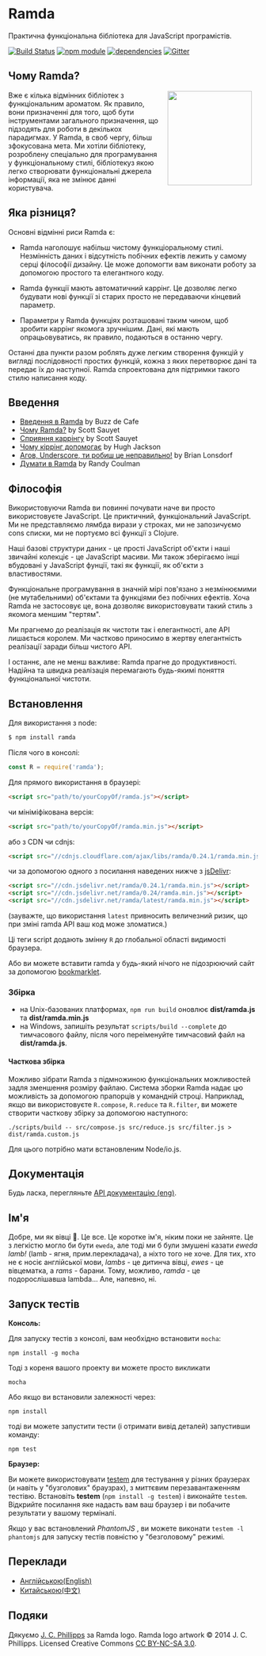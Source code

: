 Ramda
=============

Практична функціональна бібліотека для JavaScript програмістів.

[![Build Status](https://travis-ci.org/ramda/ramda.svg?branch=master)](https://travis-ci.org/ramda/ramda)
[![npm module](https://badge.fury.io/js/ramda.svg)](https://www.npmjs.org/package/ramda)
[![dependencies](https://david-dm.org/ramda/ramda.svg)](https://david-dm.org/ramda/ramda)
[![Gitter](https://badges.gitter.im/Join_Chat.svg)](https://gitter.im/ramda/ramda?utm_source=badge&utm_medium=badge&utm_campaign=pr-badge&utm_content=badge)


Чому Ramda?
----------

<img src="http://ramda.jcphillipps.com/logo/ramdaFilled_200x235.png" 
     width="170" height="190" align="right" hspace="12" />

Вже є кілька відмінних бібліотек з функціональним ароматом. Як правило, вони призначенні для того, щоб бути інструментами загального призначення, що підзодять для роботи в декількох парадигмах. У Ramda, в своб чергу, більш зфокусована мета. Ми хотіли бібліотеку, розроблену спеціально для програмування у функціональному стилі, бібліотекуз якою легко створювати функціональні джерела інформації, яка не змінює данні користувача.



Яка різниця?
-----------------

Основні відмінні риси Ramda є:

* Ramda наголошує набільш чистому функціоральному стилі. Незмінність даних і відсутність побічних ефектів лежить у самому серці філософії дизайну. Це може допомогти вам виконати роботy за допомогою простого та елегантного коду.

* Ramda функції мають автоматичний каррінг. Це дозволяє легко будувати нові функції зі старих просто не передаваючи кінцевий параметр.

* Параметри у Ramda функціях розташовані таким чином, щоб зробити каррінг якомога зручнішим. Дані, які мають опрацьовуватись, як правило, подаються в останню чергу.

Останні два пункти разом роблять дуже легким створення функцій у вигляді послідовності простих функцій, кожна з яких перетворює дані та передає їх до наступної. Ramda спроектована для підтримки такого стилю написання коду.


Введення
-------------

* [Введення в Ramda](http://buzzdecafe.github.io/code/2014/05/16/introducing-ramda) by Buzz de Cafe
* [Чому Ramda?](http://fr.umio.us/why-ramda/) by Scott Sauyet
* [Сприяння каррінгу](http://fr.umio.us/favoring-curry/) by Scott Sauyet
* [Чому кіррінг допомогає](https://hughfdjackson.com/javascript/why-curry-helps/) by Hugh Jackson
* [Агов, Underscore, ти робиш це неправильно!](https://www.youtube.com/watch?v=m3svKOdZijA&app=desktop) by Brian Lonsdorf
* [Думати в Ramda](http://randycoulman.com/blog/categories/thinking-in-ramda) by Randy Coulman


Філософія
----------
Використовуючи Ramda ви повинні почувати наче ви просто використовуєте JavaScript. Це приктичний, функціональний JavaScript. Ми не представляємо лямбда вирази у строках, ми не запозичуємо cons списки, ми не портуємо всі функції з Clojure.

Наші базові структури даних - це прості JavaScript об'єкти і наші звичайні колекціє - це JavaScript масиви. Ми також зберігаємо інші вбудовані у JavaScript фунції, такі як функції, як об'єкти з властивостями.

Функціональне програмування в значній мірі пов'язано з незмінюємими (не мутабельними) об'єктами та функціями без побічних ефектів. Хоча Ramda не застосовує це, вона дозволяє використовувати такий стиль з якомога меншим "тертям".

Ми прагнемо до реалізація як чистоти так і елегантності, але АРІ лишається королем. Ми частково приносимо в жертву елегантність реалізації заради більш чистого АРІ.

І останнє, але не менш важливе: Ramda прагне до продуктивності. Надійна та швидка реалізація перемагають будь-якимі поняття функціональної чистоти.

Встановлення
------------

Для використання з node:

```bash
$ npm install ramda
```

Після чого в консолі:

```javascript
const R = require('ramda');
```

Для прямого використання в браузері:

```html
<script src="path/to/yourCopyOf/ramda.js"></script>
```

чи мініміфікована версія:

```html
<script src="path/to/yourCopyOf/ramda.min.js"></script>
```

або з CDN чи cdnjs:

```html
<script src="//cdnjs.cloudflare.com/ajax/libs/ramda/0.24.1/ramda.min.js"></script>
```

чи за допомогою одного з посилання наведених нижче з [jsDelivr](http://jsdelivr.com):

```html
<script src="//cdn.jsdelivr.net/ramda/0.24.1/ramda.min.js"></script>
<script src="//cdn.jsdelivr.net/ramda/0.24/ramda.min.js"></script>
<script src="//cdn.jsdelivr.net/ramda/latest/ramda.min.js"></script>
```

(зауважте, що використання `latest` привносить величезний ризик, що при зміні ramda API ваш код може зломатися.)

Ці теги script додають змінну `R` до глобальної області видимості браузера.

Або ви можете вставити ramda у будь-який нічого не підозрюючий сайт за допомогою [bookmarklet](https://github.com/ramda/ramda/blob/master/BOOKMARKLET.md).

### Збірка

* на Unix-базованих платформах, `npm run build` оновлює __dist/ramda.js__ та __dist/ramda.min.js__
* на Windows, запишіть результат `scripts/build --complete` до тимчасового файлу, після чого переіменуйте тимчасовий файл на __dist/ramda.js__.

#### Часткова збірка

Можливо зібрати Ramda з підмножиною функціональних можливостей задля зменшення розміру файлаю. Система зборки Ramda надає цю можливість за допомогою прапорців у командній строці. Наприклад, якщо ви використовуєте `R.compose`, `R.reduce` та `R.filter`, ви можете створити часткову збірку за допомогою наступного:

    ./scripts/build -- src/compose.js src/reduce.js src/filter.js > dist/ramda.custom.js

Для цього потрібно мати встановленим Node/io.js. 

Документація
-------------

Будь ласка, перегляньте [API документацію (eng)](http://ramdajs.com/docs/).

Ім'я
--------

Добре, ми як вівці :ram:.  Це все. Це коротке ім'я, ніким поки не зайняте. Це з легкістю могло би бути `eweda`, але тоді ми б були змушені казати _eweda lamb!_ (lamb - ягня, прим.перекладача), а ніхто того не хоче. Для тих, хто не є носіє англійської мови, _lambs_ - це дитинча вівці, _ewes_ - це вівцематка, а _rams_ - барани. Тому, можливо, _ramda_ - це подорослішавша lambda... Але, напевно, ні.




Запуск тестів
----------------------

**Консоль:**

Для запуску тестів з консолі, вам необхідно встановити `mocha`:

    npm install -g mocha

Тоді з кореня вашого проекту ви можете просто викликати

    mocha

Або якщо ви встановили залежності через:

    npm install

тоді ви можете запустити тести (і отримати вивід деталей) запустивши команду:

    npm test

**Браузер:**

Ви можете використовувати [testem](https://github.com/airportyh/testem) для тестування у різних браузерах (и навіть у "бузголових" браузрах), з миттєвим перезавантаженням тестівю. Встановіть __testem__ (`npm install -g testem`) і виконайте `testem`. Відкрийте посилання яке надасть вам ваш браузер і ви побачите результати у вашому терміналі.

Якщо у вас встановлений _PhantomJS_ , ви можете виконати `testem -l phantomjs` для запуску тестів повністю у "безголовому" режимі.


Переклади
-----------------

- [Англійською(English)](https://github.com/ramda/ramda)
- [Китайською(中文)](http://ramda.cn/)


Подяки
-----------------

Дякуємо [J. C. Phillipps](http://www.jcphillipps.com) за Ramda logo.
Ramda logo artwork &copy; 2014 J. C. Phillipps. Licensed Creative Commons 
[CC BY-NC-SA 3.0](http://creativecommons.org/licenses/by-nc-sa/3.0/).
